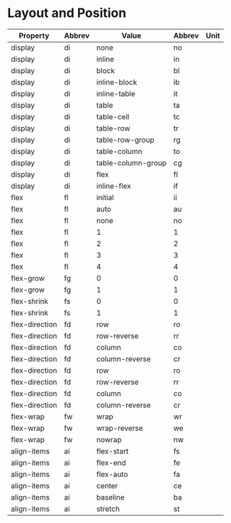 # Layout and Position

| Property | Abbrev | Value | Abbrev | Unit |
|----------|--------|-------|--------|------|
| display  | di     |    none   |    no    |      |
| display  | di     |   inline   |  in      |      |
| display  | di     |    block   |  bl      |      |
| display  | di     |   inline-block   |   ib     |      |
| display  | di     |   inline-table   |   it     |      |
| display  | di     |   table   |   ta     |      |
| display  | di     |   table-cell   |   tc     |      |
| display  | di     |   table-row   |   tr     |      |
| display  | di     |   table-row-group   |   rg     |      |
| display  | di     |   table-column   |   to     |      |
| display  | di     |   table-column-group   |   cg     |      |
| display  | di     |   flex   |   fl     |      |
| display  | di     |   inline-flex   |   if     |      |
| flex  |   fl    |   initial   |   ii     |      |
| flex  |   fl    |   auto   |   au     |      |
| flex  |   fl    |   none   |   no     |      |
| flex  |   fl    |  1  |   1     |      |
| flex  |   fl    |  2  |   2     |      |
| flex  |   fl    |  3  |   3     |      |
| flex  |   fl    |  4  |   4     |      |
| flex-grow | fg | 0 | 0 |     |
| flex-grow | fg | 1 | 1 |     |
| flex-shrink | fs | 0 | 0 |     |
| flex-shrink | fs | 1 | 1 |     |
| flex-direction | fd | row | ro |     |
| flex-direction | fd | row-reverse | rr |     |
| flex-direction | fd | column | co |     |
| flex-direction | fd | column-reverse | cr |     |
| flex-direction | fd | row | ro |     |
| flex-direction | fd | row-reverse | rr |     |
| flex-direction | fd | column | co |     |
| flex-direction | fd | column-reverse | cr |     |
| flex-wrap | fw |  wrap  | wr |     |
| flex-wrap | fw |  wrap-reverse  | we |     |
| flex-wrap | fw |  nowrap  | nw  |     |
| align-items | ai | flex-start	| fs |     |
| align-items | ai | flex-end	| fe |     |
| align-items | ai | flex-auto	 | fa |     |
| align-items | ai | center	|  ce |     |
| align-items | ai | baseline |	ba |     |
| align-items | ai | stretch  | st |     |

